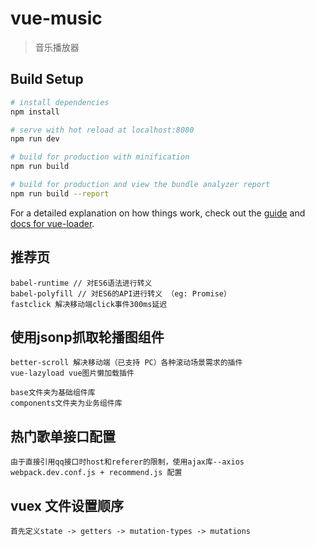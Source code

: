 # vue-music

> 音乐播放器

## Build Setup

``` bash
# install dependencies
npm install

# serve with hot reload at localhost:8080
npm run dev

# build for production with minification
npm run build

# build for production and view the bundle analyzer report
npm run build --report
```

For a detailed explanation on how things work, check out the [guide](http://vuejs-templates.github.io/webpack/) and [docs for vue-loader](http://vuejs.github.io/vue-loader).

## 推荐页
	babel-runtime // 对ES6语法进行转义 
	babel-polyfill // 对ES6的API进行转义 （eg: Promise）
	fastclick 解决移动端click事件300ms延迟	 

## 使用jsonp抓取轮播图组件
	better-scroll 解决移动端（已支持 PC）各种滚动场景需求的插件 
	vue-lazyload vue图片懒加载插件

	base文件夹为基础组件库
	components文件夹为业务组件库

## 热门歌单接口配置 
	由于直接引用qq接口时host和referer的限制，使用ajax库--axios
	webpack.dev.conf.js + recommend.js 配置

## vuex 文件设置顺序
	首先定义state -> getters -> mutation-types -> mutations
